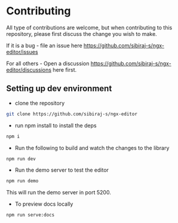 # Contributing

All type of contributions are welcome, but when contributing to this repository, please first discuss the change you wish to make.

If it is a bug - file an issue here https://github.com/sibiraj-s/ngx-editor/issues

For all others - Open a discussion https://github.com/sibiraj-s/ngx-editor/discussions here first.

## Setting up dev environment

- clone the repository

```bash
git clone https://github.com/sibiraj-s/ngx-editor
```

- run npm install to install the deps

```bash
npm i
```

- Run the following to build and watch the changes to the library

```bash
npm run dev
```

- Run the demo server to test the editor

```bash
npm run demo
```

This will run the demo server in port 5200.

- To preview docs locally

```bash
npm run serve:docs
```
